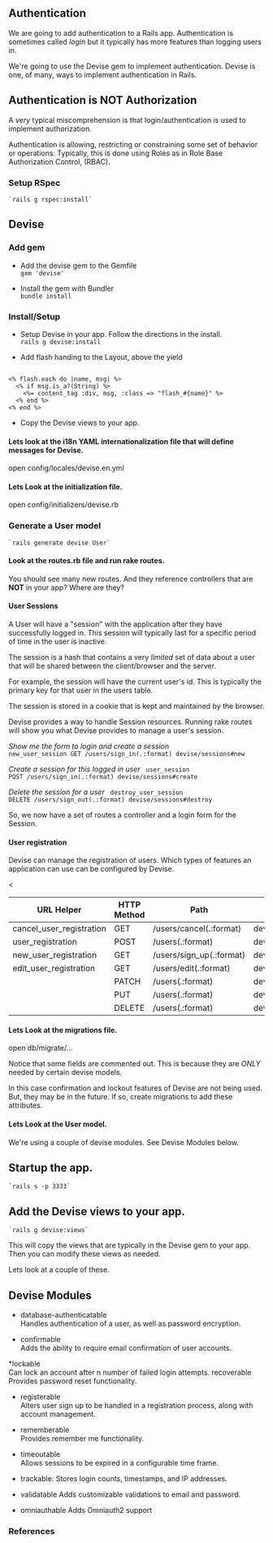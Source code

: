 ## Authentication

We are going to add authentication to a Rails app. Authentication is sometimes called _login_ but it typically has more features than logging users in.

We're going to use the Devise gem to implement authentication. Devise is one, of many, ways to implement authentication in Rails. 


## Authentication is NOT Authorization
A _very_ typical miscomprehension is that login/authentication is used to implement authorization.

Authentication is allowing, restricting or constraining some set of behavior or operations. Typically, this is done using Roles as in Role Base Authorization Control, (RBAC). 


### Setup RSpec 
	`rails g rspec:install`

## Devise
### Add gem

* Add the devise gem to the Gemfile  
	`gem 'devise'`
	
* Install the gem with Bundler  
	`bundle install`

### Install/Setup
* Setup Devise in your app. Follow the directions in the install.  
	`rails g devise:install`

* Add flash handing to the Layout, above the yield
<code>
<% flash.each do |name, msg| %>  
  <% if msg.is_a?(String) %>  
    <%= content_tag :div, msg, :class => "flash_#{name}" %>  
  <% end %>  
<% end %>  
</code>

* Copy the Devise views to your app.



#### Lets look at the i18n YAML internationalization file that will define messages for Devise.
open config/locales/devise.en.yml

#### Lets Look at the initialization file.
open config/initializers/devise.rb

### Generate a User model 	
	`rails generate devise User`
	
#### Look at the routes.rb file and run rake routes.
You should see many new routes. And they reference controllers that are __NOT__
in your app? Where are they?


#### User Sessions


A User will have a "session" with the application after they have successfully
logged in. This session will typically last for a specific period of time in the user is inactive.

The session is a hash that contains a very _limited_ set of data about a user that will be shared between the client/browser and the server. 

For example, the session will have the current user's id. This is typically the primary key for that user in the users table.

The session is stored in a cookie that is kept and maintained by the browser.


Devise provides a way to handle Session resources. Running rake routes will show you what Devise provides to manage a user's session.

_Show me the form to login and create a session_
 <code> new_user_session GET    /users/sign_in(.:format)       devise/sessions#new  </code>  

_Create a session for this logged in user_
<code>  user_session POST   /users/sign_in(.:format)       devise/sessions#create</code>

_Delete the session for a user_
<code> destroy_user_session DELETE /users/sign_out(.:format)      devise/sessions#destroy</code>

So, we now have a set of routes a controller and a login form for the Session.

#### User registration
Devise can manage the registration of users. Which types of features an application can use can be configured by Devise.

<table>
<thead>
<th>URL Helper</th><th>HTTP Method</th><th>Path</th><th>Controller#Action</th>
</thead>
<tbody>
<tr><<td>cancel_user_registration</td><td>GET</td><td>/users/cancel(.:format)</td><td>devise/registrations#cancel</td></tr>

<tr><td>user_registration</td><td>POST</td><td>/users(.:format)</td><td>devise/registrations#create</td></tr>

<tr><td>new_user_registration</td><td>GET</td><td>/users/sign_up(.:format)</td><td>devise/registrations#new</td></tr>

<tr><td>edit_user_registration</td><td>GET</td><td>/users/edit(.:format)</td><td>devise/registrations#edit</td></tr>

<tr><td></td><td>PATCH</td><td>/users(.:format)</td><td>devise/registrations#update</td></tr>

<tr><td></td><td>PUT</td><td>/users(.:format)</td><td>devise/registrations#update</td></tr>

<tr><td></td><td>DELETE</td><td>/users(.:format)</td><td>devise/registrations#destroy</td></tr>
</tbody>
</table>

#### Lets Look at the migrations file.
open db/migrate/...

Notice that some fields are commented out. This is because they are _ONLY_ needed by certain devise models.

In this case confirmation and lockout features of Devise are not being used. But, they may be in the future. If so, create migrations to add these attributes.

#### Lets Look at the User model.
We're using a couple of devise modules. See Devise Modules below.

## Startup the app.
	`rails s -p 3333`

## Add the Devise views to your app.
	`rails g devise:views`
	
This will copy the views that are typically in the Devise gem to your app. Then you can modify these views as needed.

Lets look at a couple of these.


## Devise Modules
* database-authenticatable  	Handles authentication of a user, as well as password encryption.
* confirmable  	Adds the ability to require email confirmation of user accounts.
*lockable  	Can lock an account after n number of failed login attempts. recoverable Provides password reset functionality.
* registerable  	Alters user sign up to be handled in a registration process, along with account management.* rememberable  	Provides remember me functionality. 
* timeoutable  	Allows sessions to be expired in a configurable time frame.* trackable:	Stores login counts, timestamps, and IP addresses.* validatable	Adds customizable validations to email and password.* omniauthable	Adds Omniauth2 support

### References


